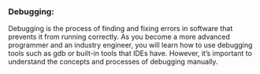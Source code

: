 ### Debugging:

Debugging is the process of finding and fixing errors in software that prevents it from running correctly.
As you become a more advanced programmer and an industry engineer, you will learn how to use debugging 
tools such as gdb or built-in tools that IDEs have. However, it’s important to understand the concepts 
and processes of debugging manually.
